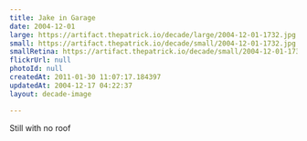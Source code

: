 ```yaml
---
title: Jake in Garage
date: 2004-12-01
large: https://artifact.thepatrick.io/decade/large/2004-12-01-1732.jpg
small: https://artifact.thepatrick.io/decade/small/2004-12-01-1732.jpg
smallRetina: https://artifact.thepatrick.io/decade/small/2004-12-01-1732@2x.jpg
flickrUrl: null
photoId: null
createdAt: 2011-01-30 11:07:17.184397
updatedAt: 2004-12-17 04:22:37
layout: decade-image

---
```

Still with no roof
